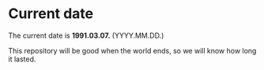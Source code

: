 # Current date

The current date is **1991.03.07.** (YYYY.MM.DD.)

This repository will be good when the world ends, so we will know how long it lasted.